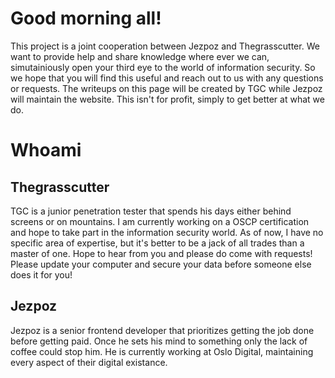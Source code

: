 # Good morning all!
This project is a joint cooperation between Jezpoz and Thegrasscutter. We want to provide help and share knowledge where ever we can, simutainiously open your third eye to the world of information security. So we hope that you will find this useful and reach out to us with any questions or requests. 
The writeups on this page will be created by TGC while Jezpoz will maintain the website. This isn't for profit, simply to get better at what we do.

# Whoami
## Thegrasscutter
TGC is a junior penetration tester that spends his days either behind screens or on mountains. I am currently working on a OSCP certification and hope to take part in the information security world. As of now, I have no specific area of expertise, but it's better to be a jack of all trades than a master of one. Hope to hear from you and please do come with requests! Please update your computer and secure your data before someone else does it for you!

## Jezpoz
Jezpoz is a senior frontend developer that prioritizes getting the job done before getting paid. Once he sets his mind to something only the lack of coffee could stop him. He is currently working at Oslo Digital, maintaining every aspect of their digital existance. 